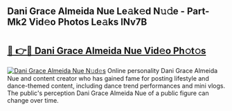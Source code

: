 ## Dani Grace Almeida Nue Le𝚊k𝚎d N𝚞𝚍e - Part-Mk2 Vid𝚎o Photos Le𝚊ks lNv7B

# <h2><a href="http://fb4fpij.evod.top/?m=Dani+Grace+Almeida+Nue">🔗 👉🔴 Dani Grace Almeida Nue Vid𝚎o Ph𝚘t𝚘s</a></h2>

[![Dani Grace Almeida Nue N𝚞d𝚎s](https://i.imgur.com/8V9OHl7.gif)](http://fb4fpij.evod.top/?m=Dani+Grace+Almeida+Nue)
Online personality Dani Grace Almeida Nue and content creator who has gained fame for posting lifestyle and dance-themed content, including dance trend performances and mini vlogs. The public's perception Dani Grace Almeida Nue of a public figure can change over time. 
